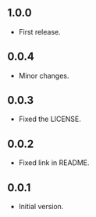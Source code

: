 ## 1.0.0

* First release.

## 0.0.4

* Minor changes.

## 0.0.3

* Fixed the LICENSE.

## 0.0.2

* Fixed link in README.

## 0.0.1

* Initial version.
